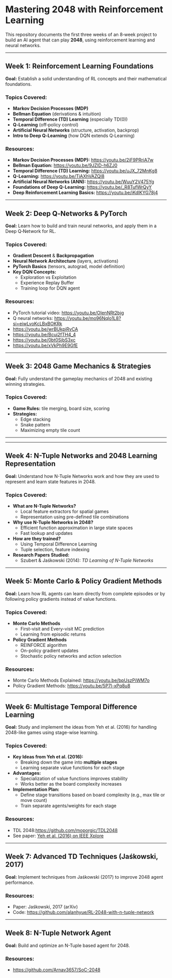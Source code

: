 # Mastering 2048 with Reinforcement Learning 

This repository documents the first three weeks of an 8‑week project to build an AI agent that can play **2048**, using reinforcement learning and neural networks.

---

## Week 1: Reinforcement Learning Foundations  
**Goal:** Establish a solid understanding of RL concepts and their mathematical foundations.

### Topics Covered:
- **Markov Decision Processes (MDP)**
- **Bellman Equation** (derivations & intuition)
- **Temporal Difference (TD) Learning** (especially TD(0))
- **Q‑Learning** (off‑policy control)
- **Artificial Neural Networks** (structure, activation, backprop)
- **Intro to Deep Q‑Learning** (how DQN extends Q‑Learning)

### Resources:

- **Markov Decision Processes (MDP):** https://youtu.be/2iF9PRriA7w  
- **Bellman Equation:** https://youtu.be/9JZID-h6ZJ0  
- **Temporal Difference (TD) Learning:** https://youtu.be/uJX_72MnKg8  
- **Q-Learning:** https://youtu.be/TiAXhVAZQl8  
- **Artificial Neural Networks (ANN):** https://youtu.be/WuuY2V475Yg  
- **Foundations of Deep Q-Learning:** https://youtu.be/_R8TufWrQyY  
- **Deep Reinforcement Learning Basics:** https://youtu.be/iKdlKYG78j4  

---

## Week 2: Deep Q‑Networks & PyTorch  
**Goal:** Learn how to build and train neural networks, and apply them in a Deep Q‑Network for RL.

### Topics Covered:
- **Gradient Descent** & **Backpropagation**
- **Neural Network Architecture** (layers, activations)
- **PyTorch Basics** (tensors, autograd, model definition)
- **Key DQN Concepts:**
  - Exploration vs Exploitation
  - Experience Replay Buffer
  - Training loop for DQN agent

### Resources:
- PyTorch tutorial video: https://youtu.be/OIenNRt2bjg
- Q neural networks: https://youtu.be/mo96Nqlo1L8?si=eiwLvoKcLBxBOKRk
- https://youtu.be/wrBUkpiRvCA
- https://youtu.be/Bcuj2fTH4_4
- https://youtu.be/0bt0SjbS3xc
- https://youtu.be/xVkPh9E9GfE
  

---

## Week 3: 2048 Game Mechanics & Strategies  
**Goal:** Fully understand the gameplay mechanics of 2048 and existing winning strategies.

### Topics Covered:
- **Game Rules:** tile merging, board size, scoring
- **Strategies:**
  - Edge stacking
  - Snake pattern
  - Maximizing empty tile count

---

---

## Week 4: N-Tuple Networks and 2048 Learning Representation  
**Goal:** Understand how N-Tuple Networks work and how they are used to represent and learn state features in 2048.

### Topics Covered:
- **What are N-Tuple Networks?**
  - Local feature extractors for spatial games
  - Representation using pre-defined tile combinations
- **Why use N-Tuple Networks in 2048?**
  - Efficient function approximation in large state spaces
  - Fast lookup and updates
- **How are they trained?**
  - Using Temporal Difference Learning
  - Tuple selection, feature indexing
- **Research Papers Studied:**
  - Szubert & Jaśkowski (2014): *TD Learning of N-Tuple Networks*

---

##  Week 5: Monte Carlo & Policy Gradient Methods  
**Goal:** Learn how RL agents can learn directly from complete episodes or by following policy gradients instead of value functions.

### Topics Covered:
- **Monte Carlo Methods**
  - First-visit and Every-visit MC prediction
  - Learning from episodic returns
- **Policy Gradient Methods**
  - REINFORCE algorithm
  - On-policy gradient updates
  - Stochastic policy networks and action selection

### Resources:
- Monte Carlo Methods Explained: https://youtu.be/bpUszPiWM7o
- Policy Gradient Methods: https://youtu.be/5P7I-xPq8u8

---

##  Week 6: Multistage Temporal Difference Learning  
**Goal:** Study and implement the ideas from Yeh et al. (2016) for handling 2048-like games using stage-wise learning.

### Topics Covered:
- **Key Ideas from Yeh et al. (2016):**
  - Breaking down the game into **multiple stages**
  - Learning separate value functions for each stage
- **Advantages:**
  - Specialization of value functions improves stability
  - Works better as the board complexity increases
- **Implementation Plan:**
  - Define stage transitions based on board complexity (e.g., max tile or move count)
  - Train separate agents/weights for each stage

### Resources:
-  TDL 2048:https://github.com/moporgic/TDL2048
-  See paper: [Yeh et al. (2016) on IEEE Xplore](https://ieeexplore.ieee.org/abstract/document/7518633)

---


## Week 7: Advanced TD Techniques (Jaśkowski, 2017)  
**Goal:** Implement techniques from Jaśkowski (2017) to improve 2048 agent performance.


### Resources:
- Paper: Jaśkowski, 2017 (arXiv)
- Code: https://github.com/alanhyue/RL-2048-with-n-tuple-network

---

## Week 8: N-Tuple Network Agent  
**Goal:** Build and optimize an N-Tuple based agent for 2048.

### Resources:
- https://github.com/Arnav3657/SoC-2048
